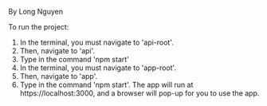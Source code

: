 By Long Nguyen 

To run the project:

1. In the terminal, you must navigate to 'api-root'.
2. Then, navigate to 'api'.
3. Type in the command 'npm start'
4. In the terminal, you must navigate to 'app-root'.
5. Then, navigate to 'app'.
6. Type in the command 'npm start'. The app will run at https://localhost:3000, and a browser will pop-up for you to use the app.



